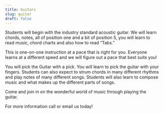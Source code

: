 ```yaml
---
title: Guitars
slug: guitar
draft: false
---
```


Students will begin with the industry standard acoustic guitar. We will learn chords, notes, all of position one and a bit of position 5, you will learn to read music, chord charts and also how to read “Tabs.”

This is one-on-one instruction at a pace that is right for you. Everyone learns at a different speed and we will figure out a pace that best suits you!

You will pick the Guitar with a pick. You will learn to pick the guitar with your fingers. Students can also expect to strum chords in many different rhythms and play notes of many different songs. Students will also learn to compose music and what makes up the different parts of songs.

Come and join in on the wonderful world of music through playing the guitar.

For more information call or email us today!
